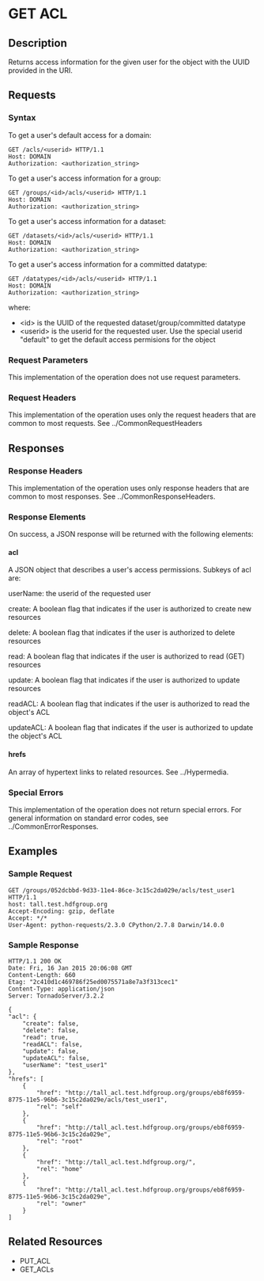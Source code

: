 GET ACL
=======

Description
-----------

Returns access information for the given user for the object with the UUID provided in the URI.

Requests
--------

### Syntax

To get a user's default access for a domain:

``` sourceCode
GET /acls/<userid> HTTP/1.1
Host: DOMAIN
Authorization: <authorization_string>
```

To get a user's access information for a group:

``` sourceCode
GET /groups/<id>/acls/<userid> HTTP/1.1
Host: DOMAIN
Authorization: <authorization_string>   
```

To get a user's access information for a dataset:

``` sourceCode
GET /datasets/<id>/acls/<userid> HTTP/1.1
Host: DOMAIN
Authorization: <authorization_string>
```

To get a user's access information for a committed datatype:

``` sourceCode
GET /datatypes/<id>/acls/<userid> HTTP/1.1
Host: DOMAIN
Authorization: <authorization_string>
```

where:

-   &lt;id&gt; is the UUID of the requested dataset/group/committed datatype
-   &lt;userid&gt; is the userid for the requested user. Use the special userid "default" to get the default access permisions for the object

### Request Parameters

This implementation of the operation does not use request parameters.

### Request Headers

This implementation of the operation uses only the request headers that are common to most requests. See ../CommonRequestHeaders

Responses
---------

### Response Headers

This implementation of the operation uses only response headers that are common to most responses. See ../CommonResponseHeaders.

### Response Elements

On success, a JSON response will be returned with the following elements:

#### acl

A JSON object that describes a user's access permissions. Subkeys of acl are:

userName: the userid of the requested user

create: A boolean flag that indicates if the user is authorized to create new resources

delete: A boolean flag that indicates if the user is authorized to delete resources

read: A boolean flag that indicates if the user is authorized to read (GET) resources

update: A boolean flag that indicates if the user is authorized to update resources

readACL: A boolean flag that indicates if the user is authorized to read the object's ACL

updateACL: A boolean flag that indicates if the user is authorized to update the object's ACL

#### hrefs

An array of hypertext links to related resources. See ../Hypermedia.

### Special Errors

This implementation of the operation does not return special errors. For general information on standard error codes, see ../CommonErrorResponses.

Examples
--------

### Sample Request

``` sourceCode
GET /groups/052dcbbd-9d33-11e4-86ce-3c15c2da029e/acls/test_user1 HTTP/1.1
host: tall.test.hdfgroup.org
Accept-Encoding: gzip, deflate
Accept: */*
User-Agent: python-requests/2.3.0 CPython/2.7.8 Darwin/14.0.0
```

### Sample Response

``` sourceCode
HTTP/1.1 200 OK
Date: Fri, 16 Jan 2015 20:06:08 GMT
Content-Length: 660
Etag: "2c410d1c469786f25ed0075571a8e7a3f313cec1"
Content-Type: application/json
Server: TornadoServer/3.2.2
```

``` sourceCode
{
"acl": {
    "create": false,
    "delete": false,
    "read": true,
    "readACL": false,
    "update": false,
    "updateACL": false,
    "userName": "test_user1"
},
"hrefs": [
    {
        "href": "http://tall_acl.test.hdfgroup.org/groups/eb8f6959-8775-11e5-96b6-3c15c2da029e/acls/test_user1",
        "rel": "self"
    },
    {
        "href": "http://tall_acl.test.hdfgroup.org/groups/eb8f6959-8775-11e5-96b6-3c15c2da029e",
        "rel": "root"
    },
    {
        "href": "http://tall_acl.test.hdfgroup.org/",
        "rel": "home"
    },
    {
        "href": "http://tall_acl.test.hdfgroup.org/groups/eb8f6959-8775-11e5-96b6-3c15c2da029e",
        "rel": "owner"
    }
]
```

Related Resources
-----------------

-   PUT\_ACL
-   GET\_ACLs

